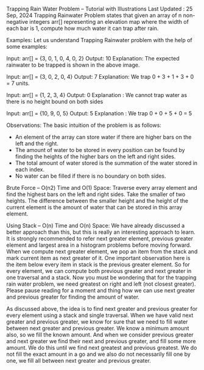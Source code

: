 Trapping Rain Water Problem – Tutorial with Illustrations
Last Updated : 25 Sep, 2024
Trapping Rainwater Problem states that given an array of n non-negative integers arr[] 
representing an elevation map where the width of each bar is 1, compute how much water it can trap after rain.

Examples:
Let us understand Trapping Rainwater problem with the help of some examples:  

Input: arr[] = {3, 0, 1, 0, 4, 0, 2}
Output: 10
Explanation: The expected rainwater to be trapped is shown in the above image.

Input: arr[]   = {3, 0, 2, 0, 4}
Output: 7
Explanation: We trap 0 + 3 + 1 + 3 + 0 = 7 units.


Input: arr[] = {1, 2, 3, 4}
Output: 0
Explanation : We cannot trap water as there is no height bound on both sides


Input: arr[] = {10, 9, 0, 5}
Output: 5
Explanation : We trap 0 + 0 + 5 + 0 = 5


Observations:
The basic intuition of the problem is as follows:
 - An element of the array can store water if there are higher bars on the left and the right. 
 - The amount of water to be stored in every position can be found by finding the heights of the higher bars on the 
    left and right sides. 
 - The total amount of water stored is the summation of the water stored in each index. 
 - No water can be filled if there is no boundary on both sides.

Brute Force – O(n2) Time and O(1) Space:
Traverse every array element and find the highest bars on the left and right sides. 
Take the smaller of two heights. The difference between the smaller height and the height of the current 
element is the amount of water that can be stored in this array element.

Using Stack – O(n) Time and O(n) Space:
We have already discussed a better approach than this, but this is really an interesting approach to learn. It is strongly recommended to refer next greater element, previous greater element and largest area in a histogram problems before moving forward. When we compute next greater element, we pop an item from the stack and mark current item as next greater of it. One important observation here is the item below every item in stack is the previous greater element. So for every element, we can compute both previous greater and next greater in one traversal and a stack. Now you must be wondering that for the trapping rain water problem, we need greatest on right and left (not closest greater). Please pause reading for a moment and thing how we can use next greater and previous greater for finding the amount of water.

As discussed above, the idea is to find next greater and previous greater for every element using a stack and single traversal.
When we have valid next greater and previous greater, we know for sure that we need to fill water between next greater and previous greater. We know a minimum amount also, so we fill the known amount. And when we consider previous greater and next greater we find their next and previous greater, and fill some more amount. We do this until we find next greatest and previous greatest.
We do not fill the exact amount in a go and we also do not necessarily fill one by one, we fill all between next greater and previous greater.

